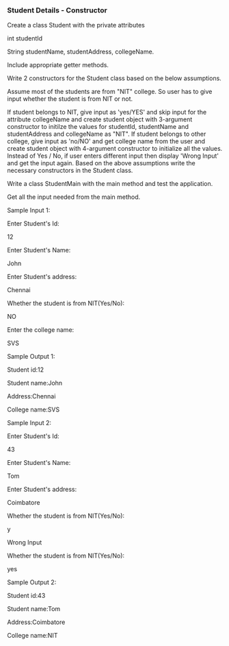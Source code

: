 ### Student Details - Constructor
Create a class Student with the private attributes

int studentId

String studentName, studentAddress, collegeName. 

Include appropriate getter methods.

Write 2 constructors for the Student class based on the below assumptions. 

Assume most of the students are from "NIT" college. So user has to give input whether the student is from NIT or not. 

If student belongs to NIT, give input as 'yes/YES' and  skip input for the attribute collegeName  and create student object with 3-argument constructor to initilze the values for studentId, studentName and studentAddress and  collegeName as "NIT".
If student belongs to other college, give input as 'no/NO' and get college name from the user and create student object with 4-argument constructor to initialize all the values. 
Instead of Yes / No, if user enters different input then display 'Wrong Input' and get the input again.
Based on the above assumptions write the necessary constructors in the Student class.

Write a class StudentMain with the main method and test the application. 

Get all the input needed from the main method. 

Sample Input 1:

Enter Student's Id:

12

Enter Student's Name:

John

Enter Student's address:

Chennai

Whether the student is from NIT(Yes/No):

NO

Enter the college name:

SVS



Sample Output 1:

Student id:12

Student name:John

Address:Chennai

College name:SVS



Sample Input 2:

Enter Student's Id:

43

Enter Student's Name:

Tom

Enter Student's address:

Coimbatore

Whether the student is from NIT(Yes/No):

y

Wrong Input

Whether the student is from NIT(Yes/No):

yes



Sample Output 2:

Student id:43

Student name:Tom

Address:Coimbatore

College name:NIT

